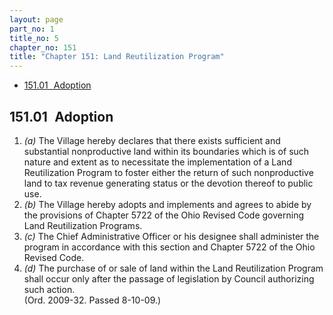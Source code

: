 ```yaml
---
layout: page
part_no: 1
title_no: 5
chapter_no: 151
title: "Chapter 151: Land Reutilization Program"
---
```


* [151.01   Adoption](#15101-Adoption)

## 151.01   Adoption

1. _(a)_ The Village hereby declares that there exists sufficient and
substantial nonproductive land within its boundaries which is of such nature
and extent as to necessitate the implementation of a Land Reutilization Program
to foster either the return of such nonproductive land to tax revenue
generating status or the devotion thereof to public use.
 
2. _(b)_ The Village hereby adopts and implements and agrees to abide by the
provisions of Chapter 5722 of the Ohio Revised Code governing Land
Reutilization Programs.
 
3. _(c)_ The Chief Administrative Officer or his designee shall administer the
program in accordance with this section and Chapter 5722 of the Ohio Revised
Code.
 
4. _(d)_ The purchase of or sale of land within the Land Reutilization Program
shall occur only after the passage of legislation by Council authorizing such
action.  
(Ord. 2009-32. Passed 8-10-09.)
